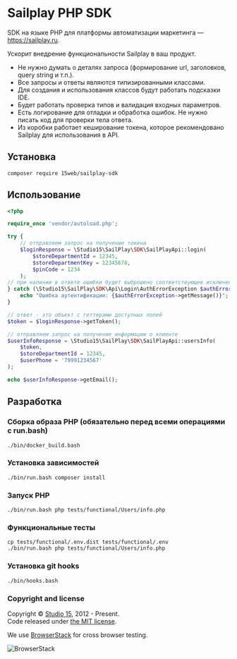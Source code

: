 # Sailplay PHP SDK

SDK на языке PHP для платформы автоматизации маркетинга — https://sailplay.ru.

Ускорит внедрение функциональности Sailplay в ваш продукт.

* Не нужно думать о деталях запроса (формирование url, заголовков, query string и т.п.).
* Все запросы и ответы являются типизированными классами.
* Для создания и использования классов будут работать подсказки IDE.
* Будет работать проверка типов и валидация входных параметров.
* Есть логирование для отладки и обработка ошибок. Не нужно писать код для проверки тела ответа.
* Из коробки работает кеширование токена, которое рекомендовано Sailplay для использования в API.

## Установка
```shell
composer require 15web/sailplay-sdk
```

## Использование
```php
<?php

require_once 'vendor/autoload.php';

try {
    // отправляем запрос на получение токена
    $loginResponse = \Studio15\SailPlay\SDK\SailPlayApi::login(
        $storeDepartmentId = 12345,
        $storeDepartmentKey = 12345678,
        $pinCode = 1234
    );
// при наличии в ответе ошибки будет выброшено соответствующее исключение
} catch (\Studio15\SailPlay\SDK\Api\Login\AuthErrorException $authErrorException) {
    echo "Ошибка аутентификации: {$authErrorException->getMessage()}";
}

// ответ - это объект с геттерами доступных полей
$token = $loginResponse->getToken();

// отправляем запрос на получение информации о клиенте
$userInfoResponse = \Studio15\SailPlay\SDK\SailPlayApi::usersInfo(
    $token,
    $storeDepartmentId = 12345,
    $userPhone = '79991234567'
);

echo $userInfoResponse->getEmail();
```

## Разработка
### Сборка образа PHP (обязательно перед всеми операциями с run.bash)
```shell
./bin/docker_build.bash
```
### Установка зависимостей
```shell
./bin/run.bash composer install
```
### Запуск PHP
```shell
./bin/run.bash php tests/functional/Users/info.php
```
### Функциональные тесты
```shell
cp tests/functional/.env.dist tests/functional/.env
./bin/run.bash php tests/functional/Users/info.php
```
### Установка git hooks
```shell
./bin/hooks.bash
```
### Copyright and license

Copyright © [Studio 15](http://15web.ru), 2012 - Present.   
Code released under [the MIT license](https://opensource.org/licenses/MIT).

We use [BrowserStack](https://www.browserstack.com/) for cross browser testing.

![BrowserStack](http://15web.github.io/web-accessibility/images/browserstack_logo.png)

